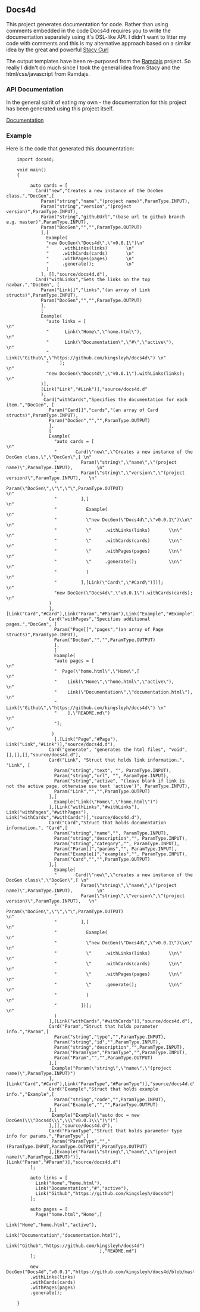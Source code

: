 ## Docs4d

This project generates documentation for code. Rather than using comments embedded in the code Docs4d requires you to write the documentation separately
using it's DSL-like API. I didn't want to litter my code with comments and this is my alternative approach based on a similar idea by the great and powerful [Stacy Curl](https://github.com/stacycurl)

The output templates have been re-purposed from the [Ramdajs](http://ramdajs.com/0.19.1/docs/) project. So really I didn't do much since I took the general idea 
from Stacy and the html/css/javascript from Ramdajs.

### API Documentation

In the general spirit of eating my own - the documentation for this project has been generated using this project itself.

[Documentation](https://rawgit.com/kingsleyh/docs4d/master/docs/documentation.html)

### Example

Here is the code that generated this documentation:

        import docs4d;
        
        void main()
        {
        
             auto cards = [
               Card("new","Creates a new instance of the DocGen class.","DocGen",[
                 Param("string","name","(project name)",ParamType.INPUT),
                 Param("string","version","(project version)",ParamType.INPUT),
                 Param("string","githubUrl","(base url to github branch e.g. master)",ParamType.INPUT),
                 Param("DocGen","","",ParamType.OUTPUT)
                 ],[
                   Example(
                   "new DocGen(\"Docs4d\",\"v0.0.1\")\n"
                   "     .withLinks(links)       \n"
                   "     .withCards(cards)       \n"
                   "     .withPages(pages)       \n"
                   "     .generate();            \n"
                   )
                 ], [],"source/docs4d.d"),
               Card("withLinks","Sets the links on the top navbar.","DocGen", [
                 Param("Link[]","links","(an array of Link structs)",ParamType.INPUT),
                 Param("DocGen","","",ParamType.OUTPUT)
                 ],
                 [
                 Example(
                   "auto links = [                                                 \n"
                   "      Link(\"Home\",\"home.html\"),                            \n"
                   "      Link(\"Documentation\",\"#\",\"active\"),                \n"
                   "      Link(\"Github\",\"https://github.com/kingsleyh/docs4d\") \n"
                   "    ];                                                         \n"
                   "new DocGen(\"Docs4d\",\"v0.0.1\").withLinks(links);            \n"
                 )],
                 [Link("Link","#Link")],"source/docs4d.d"
                 ),
                  Card("withCards","Specifies the documentation for each item.","DocGen", [
                    Param("Card[]","cards","(an array of Card structs)",ParamType.INPUT),
                    Param("DocGen","","",ParamType.OUTPUT)
                    ],
                    [
                    Example(
                      "auto cards = [                                                                 \n"
                      "       Card(\"new\",\"Creates a new instance of the DocGen class.\",\"DocGen\",[ \n"
                      "         Param(\"string\",\"name\",\"(project name)\",ParamType.INPUT),         \n"
                      "         Param(\"string\",\"version\",\"(project version)\",ParamType.INPUT),   \n"
                      "         Param(\"DocGen\",\"\",\"\",ParamType.OUTPUT)                           \n"
                      "         ],[                                                                    \n"
                      "           Example(                                                             \n"
                      "           \"new DocGen(\"Docs4d\",\"v0.0.1\")\\n\"                             \n"
                      "           \"     .withLinks(links)       \\n\"                                 \n"
                      "           \"     .withCards(cards)       \\n\"                                 \n"
                      "           \"     .withPages(pages)       \\n\"                                 \n"
                      "           \"     .generate();            \\n\"                                 \n"
                      "           )                                                                    \n"
                      "         ],[Link(\"Card\",\"#Card\")])];                                        \n"
                      "new DocGen(\"Docs4d\",\"v0.0.1\").withCards(cards);                             \n"
                    )
                    ],[Link("Card","#Card"),Link("Param","#Param"),Link("Example","#Example")],"source/docs4d.d"),
                    Card("withPages","Specifies additional pages.","DocGen", [
                      Param("Page[]","pages","(an array of Page structs)",ParamType.INPUT),
                      Param("DocGen","","",ParamType.OUTPUT)
                      ],
                      [
                      Example(
                      "auto pages = [                                               \n"
                      "  Page(\"home.html\",\"Home\",[                              \n"
                      "    Link(\"Home\",\"home.html\",\"active\"),                 \n"
                      "    Link(\"Documentation\",\"documentation.html\"),          \n"
                      "    Link(\"Github\",\"https://github.com/kingsleyh/docs4d\") \n"
                      "    ],\"README.md\")                                         \n"
                      "];                                                           \n"
                     )
                      ],[Link("Page","#Page"), Link("Link","#Link")],"source/docs4d.d"),
                    Card("generate", "generates the html files", "void",[],[],[],"source/docs4d.d"),
                    Card("Link", "Struct that holds link information.", "Link", [
                      Param("string","text", "", ParamType.INPUT),
                      Param("string","url", "", ParamType.INPUT),
                      Param("string","active", "(leave blank if link is not the active page, otherwise use text 'active')", ParamType.INPUT),
                      Param("Link","","",ParamType.OUTPUT)
                    ],[
                      Example("Link(\"Home\",\"home.html\")")
                    ],[Link("withLinks","#withLinks"), Link("withPages","#withPages"), Link("withCards","#withCards")],"source/docs4d.d"),
                    Card("Card","Struct that holds documentation information.", "Card",[
                      Param("string","name","", ParamType.INPUT),
                      Param("string","description","", ParamType.INPUT),
                      Param("string","category","", ParamType.INPUT),
                      Param("Param[]","params","", ParamType.INPUT),
                      Param("Example[]","examples","", ParamType.INPUT),
                      Param("Card","","",ParamType.OUTPUT)
                    ],[
                      Example(
                      "       Card(\"new\",\"creates a new instance of the DocGen class\",\"DocGen\",[ \n"
                      "         Param(\"string\",\"name\",\"(project name)\",ParamType.INPUT),         \n"
                      "         Param(\"string\",\"version\",\"(project version)\",ParamType.INPUT),   \n"
                      "         Param(\"DocGen\",\"\",\"\",ParamType.OUTPUT)                           \n"
                      "         ],[                                                                    \n"
                      "           Example(                                                             \n"
                      "           \"new DocGen(\"Docs4d\",\"v0.0.1\")\\n\"                             \n"
                      "           \"     .withLinks(links)       \\n\"                                 \n"
                      "           \"     .withCards(cards)       \\n\"                                 \n"
                      "           \"     .withPages(pages)       \\n\"                                 \n"
                      "           \"     .generate();            \\n\"                                 \n"
                      "           )                                                                    \n"
                      "         ])];                                                                   \n"
                      )
                    ],[Link("withCards","#withCards")],"source/docs4d.d"),
                    Card("Param","Struct that holds parameter info.","Param",[
                      Param("string","type","",ParamType.INPUT),
                      Param("string","id","",ParamType.INPUT),
                      Param("string","description","",ParamType.INPUT),
                      Param("ParamType","ParamType","",ParamType.INPUT),
                      Param("Param","","",ParamType.OUTPUT)
                    ],[
                     Example("Param(\"string\",\"name\",\"(project name)\",ParamType.INPUT)")
                    ],[Link("Card","#Card"),Link("ParamType","#ParamType")],"source/docs4d.d"),
                    Card("Example","Struct that holds example info.","Example",[
                      Param("string","code","",ParamType.INPUT),
                      Param("Example","","",ParamType.OUTPUT)
                    ],[
                     Example("Example(\"auto doc = new DocGen(\\\"Docs4d\\\",\\\"v0.0.1\\\")\")")
                    ],[],"source/docs4d.d"),
                    Card("ParamType","Struct that holds parameter type info for params.","ParamType",[
                     Param("ParamType","","(ParamType.INPUT,ParamType.OUTPUT)",ParamType.OUTPUT)
                    ],[Example("Param(\"string\",\"name\",\"(project name)\",ParamType.INPUT)")],[Link("Param","#Param")],"source/docs4d.d")
             ];
        
             auto links = [
               Link("Home","home.html"),
               Link("Documentation","#","active"),
               Link("Github","https://github.com/kingsleyh/docs4d")
             ];
        
             auto pages = [
               Page("home.html","Home",[
                                         Link("Home","home.html","active"),
                                         Link("Documentation","documentation.html"),
                                         Link("Github","https://github.com/kingsleyh/docs4d")
                                       ],"README.md")
             ];
        
             new DocGen("Docs4d","v0.0.1","https://github.com/kingsleyh/docs4d/blob/master")
             .withLinks(links)
             .withCards(cards)
             .withPages(pages)
             .generate();
        
        }

        

